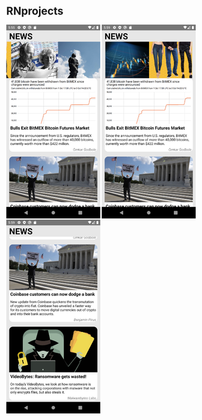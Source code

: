 # RNprojects

<img src="Screenshot_1643133305.png" heigh="700" width="250"><img/>
<img src="Screenshot_1643133559.png" heigh="700" width="250"><img/>
<img src="Screenshot_1643133563.png" heigh="700" width="250"><img/>
